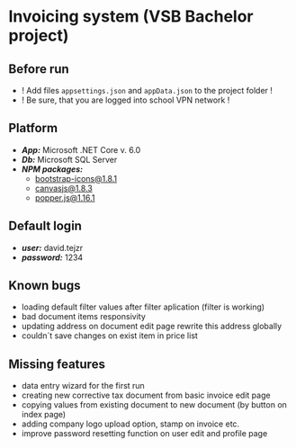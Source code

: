 # Invoicing system (VSB Bachelor project)

## Before run
- ! Add files ```appsettings.json``` and ```appData.json``` to the project folder !
- ! Be sure, that you are logged into school VPN network !

## Platform
- ***App:*** Microsoft .NET Core v. 6.0
- ***Db:*** Microsoft SQL Server
- ***NPM packages:***
  - bootstrap-icons@1.8.1
  - canvasjs@1.8.3
  - popper.js@1.16.1

## Default login
- ***user:*** david.tejzr
- ***password:*** 1234

## Known bugs
- loading default filter values after filter aplication (filter is working)
- bad document items responsivity
- updating address on document edit page rewrite this address globally
- couldn´t save changes on exist item in price list

## Missing features
- data entry wizard for the first run
- creating new corrective tax document from basic invoice edit page
- copying values from existing document to new document (by button on index page)
- adding company logo upload option, stamp on invoice etc.
- improve password resetting function on user edit and profile page
